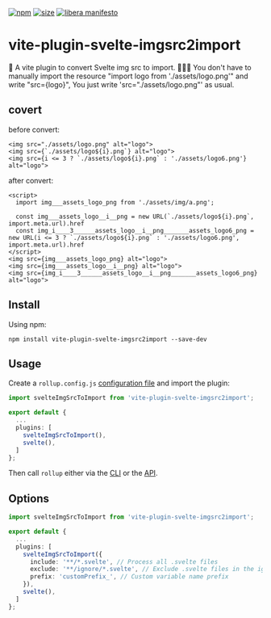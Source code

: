 [npm]: https://img.shields.io/npm/v/vite-plugin-svelte-imgsrc2import
[npm-url]: https://www.npmjs.com/package/vite-plugin-svelte-imgsrc2import
[size]: https://packagephobia.now.sh/badge?p=vite-plugin-svelte-imgsrc2import
[size-url]: https://packagephobia.now.sh/result?p=vite-plugin-svelte-imgsrc2import

[![npm][npm]][npm-url]
[![size][size]][size-url]
[![libera manifesto](https://img.shields.io/badge/libera-manifesto-lightgrey.svg)](https://liberamanifesto.com)

# vite-plugin-svelte-imgsrc2import

🍣 A vite plugin to convert Svelte img src to import. 
🚀🚀🚀 You don't have to manually import the resource "import logo from './assets/logo.png'" and write "src={logo}", You just write 'src="./assets/logo.png"' as usual.

## covert
before convert:
```svelte
<img src="./assets/logo.png" alt="logo">
<img src={`./assets/logo${i}.png`} alt="logo">
<img src={i <= 3 ? `./assets/logo${i}.png` : './assets/logo6.png'} alt="logo">
```
after convert:
```svelte
<script>
  import img___assets_logo_png from './assets/img/a.png';

  const img___assets_logo__i__png = new URL(`./assets/logo${i}.png`, import.meta.url).href
  const img_i____3______assets_logo__i__png_______assets_logo6_png = new URL(i <= 3 ? `./assets/logo${i}.png` : './assets/logo6.png', import.meta.url).href
</script>
<img src={img___assets_logo_png} alt="logo">
<img src={img___assets_logo__i__png} alt="logo">
<img src={img_i____3______assets_logo__i__png_______assets_logo6_png} alt="logo">
```

## Install

Using npm: 

```console
npm install vite-plugin-svelte-imgsrc2import --save-dev
```

## Usage

Create a `rollup.config.js` [configuration file](https://www.rollupjs.org/guide/en/#configuration-files) and import the plugin:

```typescript
import svelteImgSrcToImport from 'vite-plugin-svelte-imgsrc2import';

export default {
  ...
  plugins: [
    svelteImgSrcToImport(),
    svelte(),
  ]
};
```

Then call `rollup` either via the [CLI](https://www.rollupjs.org/guide/en/#command-line-reference) or the [API](https://www.rollupjs.org/guide/en/#javascript-api).

## Options

```typescript
import svelteImgSrcToImport from 'vite-plugin-svelte-imgsrc2import';

export default {
  ...
  plugins: [
    svelteImgSrcToImport({
      include: '**/*.svelte', // Process all .svelte files
      exclude: '**/ignore/*.svelte', // Exclude .svelte files in the ignore directory
      prefix: 'customPrefix_', // Custom variable name prefix
    }),
    svelte(),
  ]
};
```

<!-- ## Meta

[CONTRIBUTING](/.github/CONTRIBUTING.md)

[LICENSE (MIT)](/LICENSE) -->
